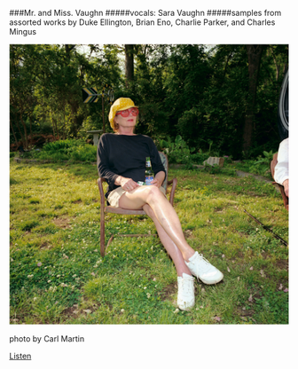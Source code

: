 ###Mr. and Miss. Vaughn
#####vocals: Sara Vaughn
#####samples from assorted works by Duke Ellington, Brian Eno, Charlie Parker, and Charles Mingus
<p align="center">
<img src="sara.jpg"> </a>
</p>
photo by Carl Martin

[Listen](mmVaughn.mp3)

